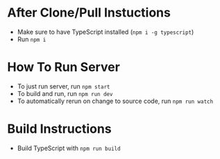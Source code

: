 # After Clone/Pull Instuctions
- Make sure to have TypeScript installed (`npm i -g typescript`)
- Run `npm i`

# How To Run Server
- To just run server, run `npm start`
- To build and run, run `npm run dev`
- To automatically rerun on change to source code, run `npm run watch`

# Build Instructions
- Build TypeScript with `npm run build`
